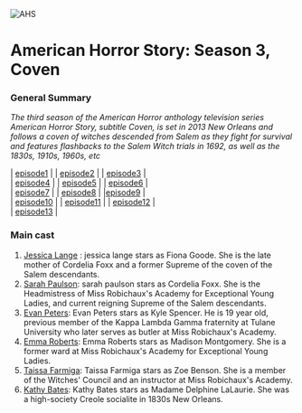 
![AHS](https://github.com/user-attachments/assets/f263aa45-d945-4ac0-86d6-a29e0ba0c70f)
# American Horror Story: Season 3, Coven



 ### General Summary
  
  *The third season of the American Horror anthology television series American Horror Story, subtitle Coven, is set in 2013 New Orleans and follows a coven of witches descended from Salem as they fight for survival and features flashbacks to the Salem Witch trials in 1692, as well as the 1830s, 1910s, 1960s, etc*
 
| [episode1](episode1.md) |      | [episode2](episode2.md) |      |  [episode3](episode3.md)  |    
|  [episode4](episode4.md)  |     | [episode5](episode5.md)  |    | [episode6](episode6.md) |      
| [episode7](episode7.md) |      | [episode8](episode8.md) |     |[episode9](episode9.md) |          
| [episode10](episode10.md) |         | [episode11](episode11.md) |         | [episode12](episode12.md) |           
| [episode13](episode13.md) |


### Main cast
1. [Jessica Lange](Jessica.md) : jessica lange stars as Fiona Goode. She is the late mother of Cordelia Foxx and a former Supreme of the coven of the Salem descendants. 
2. [Sarah Paulson](Sarah.md): sarah paulson stars as Cordelia Foxx. She is the Headmistress of Miss Robichaux's Academy for Exceptional Young Ladies, and current reigning Supreme of the Salem descendants. 
3. [Evan Peters](Evan.md): Evan Peters stars as Kyle Spencer. He is 19 year old, previous member of the Kappa Lambda Gamma fraternity at Tulane University who later serves as butler at Miss Robichaux's Academy. 
4. [Emma Roberts](Emma.md): Emma Roberts stars as Madison Montgomery. She is a former ward at Miss Robichaux's Academy for Exceptional Young Ladies. 
5. [Taissa Farmiga](taissa.md): Taissa Farmiga stars as Zoe Benson. She is a member of the Witches' Council and an instructor at Miss Robichaux's Academy. 
6. [Kathy Bates](Kathy.md): Kathy Bates stars as Madame Delphine LaLaurie. She was a high-society Creole socialite in 1830s New Orleans.



  
